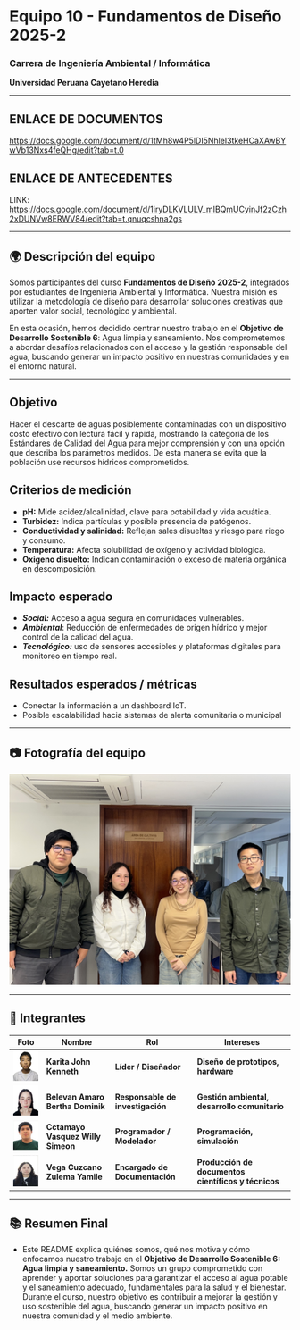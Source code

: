 # Equipo 10 - Fundamentos de Diseño 2025-2 
### Carrera de Ingeniería Ambiental / Informática   
**Universidad Peruana Cayetano Heredia**

---

## ENLACE DE DOCUMENTOS
https://docs.google.com/document/d/1tMh8w4P5lDI5NhleI3tkeHCaXAwBYwVb13Nxs4feQHg/edit?tab=t.0

## ENLACE DE ANTECEDENTES
LINK: https://docs.google.com/document/d/1iryDLKVLULV_mIBQmUCyinJf2zCzh2xDUNVw8ERWV84/edit?tab=t.qnuqcshna2gs

---


## 🌍 Descripción del equipo

Somos participantes del curso **Fundamentos de Diseño 2025-2**, integrados por estudiantes de Ingeniería Ambiental y Informática. Nuestra misión es utilizar la metodología de diseño para desarrollar soluciones creativas que aporten valor social, tecnológico y ambiental.

En esta ocasión, hemos decidido centrar nuestro trabajo en el **Objetivo de Desarrollo Sostenible 6**: Agua limpia y saneamiento. Nos comprometemos a abordar desafíos relacionados con el acceso y la gestión responsable del agua, buscando generar un impacto positivo en nuestras comunidades y en el entorno natural.  

---

## Objetivo

Hacer el descarte de aguas posiblemente contaminadas con un dispositivo costo efectivo con lectura fácil y rápida, mostrando la categoría de los Estándares de Calidad del Agua para mejor comprensión y con una opción que describa los parámetros medidos. De esta manera se evita que la población use recursos hídricos comprometidos.

## Criterios de medición
- **pH:** Mide acidez/alcalinidad, clave para potabilidad y vida acuática.
- **Turbidez:** Indica partículas y posible presencia de patógenos.
- **Conductividad y salinidad:** Reflejan sales disueltas y riesgo para riego y consumo.
- **Temperatura:** Afecta solubilidad de oxígeno y actividad biológica.
- **Oxigeno disuelto:** Indican contaminación o exceso de materia orgánica en descomposición.

## Impacto esperado
- ***Social:*** Acceso a agua segura en comunidades vulnerables.
- ***Ambiental***: Reducción de enfermedades de origen hídrico y mejor control de la calidad del agua.
- ***Tecnológico:*** uso de sensores accesibles y plataformas digitales para monitoreo en tiempo real.

## Resultados esperados / métricas

- Conectar la información a un dashboard IoT.
- Posible escalabilidad hacia sistemas de alerta comunitaria o municipal
---

## 📷 Fotografía del equipo

<img src="/images/resources/5.jpeg" width="1200"/>

---

## 👫 Integrantes

| Foto | Nombre | Rol | Intereses |
|------|--------| --- | --------- |
| <img src="/images/resources/3.jpg" width="90"/> | **Karita John Kenneth** | **Líder / Diseñador** | **Diseño de prototipos, hardware** |
| <img src="/images/resources/1.jpg" width="90"/> | **Belevan Amaro Bertha Dominik**|  **Responsable de investigación** | **Gestión ambiental, desarrollo comunitario** |
| <img src="/images/resources/2.jpeg" width="90"/> | **Cctamayo Vasquez Willy Simeon** | **Programador / Modelador** | **Programación, simulación** |
| <img src="/images/resources/4.jpg" width="90"/> | **Vega Cuzcano Zulema Yamile** | **Encargado de Documentación** | **Producción de documentos científicos y técnicos** |

---

## 📚 Resumen Final
- Este README explica quiénes somos, qué nos motiva y cómo enfocamos nuestro trabajo en el **Objetivo de Desarrollo Sostenible 6: Agua limpia y saneamiento.** Somos un grupo comprometido con aprender y aportar soluciones para garantizar el acceso al agua potable y el saneamiento adecuado, fundamentales para la salud y el bienestar. Durante el curso, nuestro objetivo es contribuir a mejorar la gestión y uso sostenible del agua, buscando generar un impacto positivo en nuestra comunidad y el medio ambiente.
